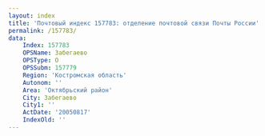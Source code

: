 ```yaml
---
layout: index
title: 'Почтовый индекс 157783: отделение почтовой связи Почты России'
permalink: /157783/
data:
    Index: 157783
    OPSName: Забегаево
    OPSType: О
    OPSSubm: 157779
    Region: 'Костромская область'
    Autonom: ''
    Area: 'Октябрьский район'
    City: Забегаево
    City1: ''
    ActDate: '20050817'
    IndexOld: ''
---
```

